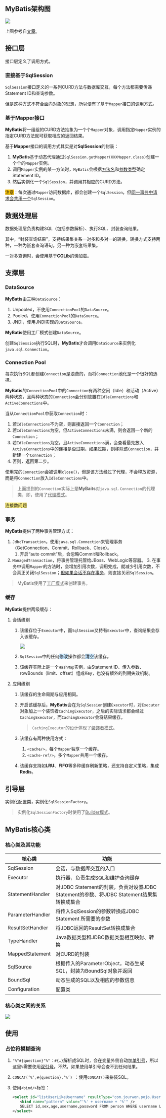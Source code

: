 ## MyBatis架构图

![](../images/5/mybatis-framework.svg)

上图参考自[文章](https://blog.csdn.net/luanlouis/article/details/40422941)。



## 接口层

接口层定义了调用方式。

### 直接基于SqlSession

`SqlSession`接口定义的一系列CURD方法与数据库交互，每个方法都需要传递Statement ID和查询参数。

但是这种方式不符合面向对象的思想，所以便有了基于`Mapper`接口的调用方式。

### 基于Mapper接口

**MyBatis**将一组组的CURD方法抽象为一个个`Mapper`对象，调用指定`Mapper`实例的指定CURD方法就可获取相应的返回结果。

基于**Mapper**接口的调用方式其实是对**SqlSession**的封装：
1. **MyBatis**基于动态代理通过`SqlSession.getMapper(XXXMapper.class)`创建一个个的`Mapper`实例。
2. 调用`Mapper`实例的某一方法时，`MyBatis`会根据<u>方法名</u>和<u>参数类型</u>确定Statement ID。
3. 然后实例化一个`SqlSession`，并调用其相应的CURD方法。

<span style=background:#fdc200>注意</span>：每次通过`Mapper`访问数据库，都会创建一个`SqlSession`，但[同一事务中请求会共用一个](https://www.jianshu.com/p/5a72006e7779)`SqlSession`。



## 数据处理层

数据处理层负责构建SQL（包括参数解析）、执行SQL、封装查询结果。

其中，“封装查询结果”，支持结果集关系一对多和多对一的转换，转换方式支持两种，一种为嵌套查询语句，另一种为嵌套结果集。

一对多查询时，会使用基于**CGLib**的懒加载。



## 支撑层

### DataSource

**MyBatis**由三种`DataSource`：

1. Unpooled，不使用`ConnectionPool`的`DataSource`。
2. Pooled，使用`ConnectionPool`的`DataSource`。
3. JNDI，使用JNDI实现的`DataSource`。

**MyBatis**使用工厂模式创建`DataSource`。

创建`SqlSession`执行SQL时，**MyBatis**才会调用`DataSource`来实例化`java.sql.Connection`。

### Connection Pool

每次执行SQL都创建`Connection`是浪费的，而将`Connection`池化是一个很好的选择。

**MyBatis**的`ConnectionPool`中的`Connection`有两种空闲（Idle）和活动（Active）两种状态，且两种状态的`Connection`会分别放置在`IdleConnections`和`ActiveConnections`中。

当从`ConnectionPool`中获取`Connection`时：

1. 若`IdleConnections`不为空，则直接返回一个`Connection`；
2. 若`IdleConnections`为空，但`ActiveConnections`未满，则会返回一个新的`Connection`；
3. 若`IdleConnections`为空，且`ActiveConnections`满，会查看最先放入`ActiveConnections`中的连接是否过期，如果过期，则移除该`Connection`，并新建一个`Connection`；
4. 否则，返回第二步。

使用完的`Connection`会被调用`close()`，但是该方法经过了代理，不会释放资源，而是将`Connection`放入`IdleConnections`中。

> 上面提到的`Connection`实际上是**MyBaits**对`java.sql.Connection`的代理类，即，使用了<u>代理模式</u>。

<span style=background:#ffee7c>连接数问题</span>

### 事务

**MyBatis**提供了两种事务管理方式：

1. `JdbcTransaction`，使用`java.sql.Connection`来管理事务（GetConnection、Commit、Rollback、Close）。
   1. 开启“auto commit”后，会忽略Commit和Rollback。
2. `ManagedTransaction`，将事务管理托管给JBoss、WebLogic等容器。
   3. 在事务中调用`Mapper`的方法时，会增加引用次数，调用完成，就减少引用次数，不会真正关闭`SqlSession`；[但如果会话不存在事务](https://segmentfault.com/a/1190000015138959)，则直接关闭`SqlSession`。

> MyBatis使用了<u>工厂模式</u>来创建事务。

### 缓存

**MyBatis**提供两级缓存：

1. 会话级别
   1. 该缓存位于`Executor`中，而`SqlSession`又持有`Executor`中，查询结果会存入该缓存。
   
      ![](../images/5/mybatis-sql-session-executor-cache-uml.png)
   
   2. `SqlSession`中的任何<span style=background:#c2e2ff>修改</span>操作都会<span style=background:#c2e2ff>清空</span>该缓存。
   
   3. 该缓存实际上是一个`HashMap`实例，由Statement ID、传入参数、rowBounds（limit、offset）组成Key，也没有额外的到期失效机制。
   
2. 应用级别

   1. 该缓存的生命周期与应用相同。
   
   2. 开启该缓存后，**MyBatis**会在为`SqlSession`创建`Executor`时，对`Executor`对象加上一个装饰者`CachingExecutor`，之后的实际请求都会经过`CachingExecutor`，而`CachingExecutor`会将结果缓存。
   
      > `CachingExecutor`的设计体现了<u>装饰者模式</u>。
      
   3. 该缓存有两种使用方式：
   
      1. `<cache/>`，每个`Mapper`独享一个缓存。
      2. `<cache-ref/>`，多个`Mapper`共用一个缓存。
   
   4. 该缓存支持如**LRU**、**FIFO**等多种缓存刷新策略，还支持自定义策略，集成**Redis**。



## 引导层

实例化配置类，实例化`SqlSessionFactory`。

> 实例化`SqlSessionFactory`时使用了<u>Builder模式</u>。



## MyBatis核心类

### 核心类及其功能

| 核心类           | 功能                                                         |
| ---------------- | ------------------------------------------------------------ |
| SqlSession       | 会话，与数据库交互的入口                                     |
| Executor         | 执行器，负责生成SQL和维护查询缓存                            |
| StatementHandler | 对JDBC Statement的封装，负责对设置JDBC Statement的参数、将JDBC Statement结果集转换成集合 |
| ParameterHandler | 将传入SqlSession的参数转换成JDBC Statement 所需要的参数      |
| ResultSetHandler | 将JDBC返回的ResultSet转换成集合                              |
| TypeHandler      | Java数据类型和JDBC数据类型相互映射、转换                     |
| MappedStatement  | 对CURD的封装                                                 |
| SqlSource        | 根据传入的ParameterObject，动态生成SQL，封装为BoundSql对象并返回 |
| BoundSql         | 动态生成的SQL以及相应的参数信息                              |
| Configuration    | 配置类                                                       |

### 核心类之间的关系

![](../images/5/mybatis-class-relationship.svg)



## 使用

### 占位符模糊查询

1. `"%"#{question}"%"`：`#{…}`解析成SQL时，会在变量外侧自动加<u>单引号</u>，所以这里`%`需要使用<u>双引号</u>，不然，如果使用单引号会查不到任何结果。

2. `CONCAT(’%’,#{question},’%’) `：使用`CONCAT()`来拼装SQL。

3. 使用`<bind/>`标签：

   ```xml
   <select id="listUserLikeUsername" resultType="com.jourwon.pojo.User">
   　　<bind name="pattern" value="'%' + username + '%'" />
   　　SELECT id,sex,age,username,password FROM person WHERE username LIKE #{pattern}
   </select>
   ```

   

